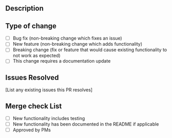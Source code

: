 ## Description

## Type of change

- [ ] Bug fix (non-breaking change which fixes an issue)
- [ ] New feature (non-breaking change which adds functionality)
- [ ] Breaking change (fix or feature that would cause existing functionality to not work as expected)
- [ ] This change requires a documentation update

## Issues Resolved

[List any existing issues this PR resolves]

## Merge check List

- [ ] New functionality includes testing
- [ ] New functionality has been documented in the README if applicable
- [ ] Approved by PMs
